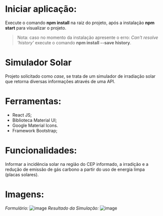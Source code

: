 # Iniciar aplicação:
Execute o comando **npm install** na raiz do projeto, após a instalação **npm start** para visualizar o projeto.
> Nota: caso no momento da instalação apresente o erro: *Can't resolve 'history'* execute o comando **npm install --save history**.

# Simulador Solar
Projeto solicitado como *case*, se trata de um simulador de irradiação solar que retorna diversas informações através de uma API.

# Ferramentas:
- React JS;
- Biblioteca Material UI;
- Google Material Icons.
- Framework Bootstrap;

# Funcionalidades:
Informar a incidência solar na região do CEP informado, a irradição e a redução de emissão de gás carbono a partir do uso de energia limpa (placas solares).

# Imagens:
*Formulário:*
![image](https://user-images.githubusercontent.com/37859294/142087168-1c65e337-e0a4-42bf-ba22-1780eeb59514.png)
*Resultado da Simulação:*
![image](https://user-images.githubusercontent.com/37859294/142341464-26352034-9587-4586-a8fb-e6576df473a5.png)
